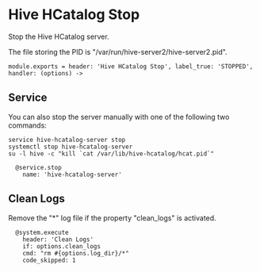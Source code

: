 
# Hive HCatalog Stop

Stop the Hive HCatalog server.

The file storing the PID is "/var/run/hive-server2/hive-server2.pid".

    module.exports = header: 'Hive HCatalog Stop', label_true: 'STOPPED', handler: (options) ->

## Service

You can also stop the server manually with one of
the following two commands:

```
service hive-hcatalog-server stop
systemctl stop hive-hcatalog-server
su -l hive -c "kill `cat /var/lib/hive-hcatalog/hcat.pid`"
```

      @service.stop
        name: 'hive-hcatalog-server'

## Clean Logs

Remove the "*" log file if the property "clean_logs" is
activated.

      @system.execute
        header: 'Clean Logs'
        if: options.clean_logs
        cmd: "rm #{options.log_dir}/*"
        code_skipped: 1
